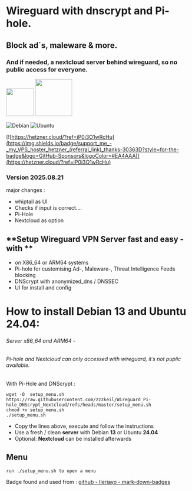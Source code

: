 # Wireguard with dnscrypt and Pi-hole. 
## Block ad´s, maleware & more. 
### And if needed, a nextcloud server behind wireguard, so no public access for everyone.
<img src="https://upload.wikimedia.org/wikipedia/commons/thumb/9/98/Logo_of_WireGuard.svg/320px-Logo_of_WireGuard.svg.png" height="75">   <img src="https://raw.github.com/dnscrypt/dnscrypt-proxy/master/logo.png" height="100">

![Debian](https://img.shields.io/badge/Debian-D70A53?style=for-the-badge&logo=debian&logoColor=white) ![Ubuntu](https://img.shields.io/badge/Ubuntu-E95420?style=for-the-badge&logo=ubuntu&logoColor=white)

[![https://hetzner.cloud/?ref=iP0i3O1wRcHu](https://img.shields.io/badge/support_me_-_my_VPS_hoster_hetzner_(referral_link)_thanks-30363D?style=for-the-badge&logo=GitHub-Sponsors&logoColor=#EA4AAA)](https://hetzner.cloud/?ref=iP0i3O1wRcHu) 

### Version 2025.08.21
major changes : 
 - whiptail as UI
 - Checks if input is correct....
 - Pi-Hole 
 - Nextcloud as option 

## **Setup Wireguard VPN Server fast and easy  - with ** 
* on X86_64 or ARM64 systems
* Pi-hole for customising Ad-, Maleware-, Threat Intelligence Feeds blocking
* DNScrypt with anonymized_dns / DNSSEC
* UI for install and config 

# How to install Debian 13 and Ubuntu 24.04:  
###### Server x86_64 and ARM64 - 
###### Pi-hole and Nextcloud can only accessed with wireguard, it´s not puplic available.

With Pi-Hole and DNScrypt :
```
wget -O  setup_menu.sh https://raw.githubusercontent.com/zzzkeil/Wireguard_Pi-hole_DNScrypt_Nextcloud/refs/heads/master/setup_menu.sh
chmod +x setup_menu.sh
./setup_menu.sh

```
* Copy the lines above, execute and follow the instructions  
* Use a fresh / clean **server** with Debian **13** or Ubuntu **24.04**
* Optional: **Nextcloud** can be installed afterwards
  
## Menu
```
run ./setup_menu.sh to open a menu 
```











Badge found and used from : [github - Ileriayo - mark-down-badges](https://github.com/Ileriayo/markdown-badges)
